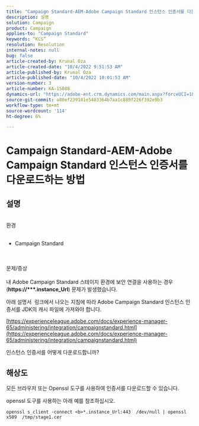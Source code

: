 ```yaml
---
title: "Campaign Standard-AEM-Adobe Campaign Standard 인스턴스 인증서를 다운로드하는 방법"
description: 설명
solution: Campaign
product: Campaign
applies-to: "Campaign Standard"
keywords: “KCS”
resolution: Resolution
internal-notes: null
bug: false
article-created-by: Krunal Oza
article-created-date: "10/4/2022 9:51:53 AM"
article-published-by: Krunal Oza
article-published-date: "10/4/2022 10:01:53 AM"
version-number: 3
article-number: KA-15088
dynamics-url: "https://adobe-ent.crm.dynamics.com/main.aspx?forceUCI=1&pagetype=entityrecord&etn=knowledgearticle&id=6ddfbb2b-ca43-ed11-bba2-002248086735"
source-git-commit: a80ef239181e5403364b7aa1c889f226f392e9b3
workflow-type: tm+mt
source-wordcount: '114'
ht-degree: 6%

---
```


# Campaign Standard-AEM-Adobe Campaign Standard 인스턴스 인증서를 다운로드하는 방법

## 설명

<br>환경<br><br>


- Campaign Standard



<br><br>문제/증상<br><br>
내 Adobe Campaign Standard 스테이지 환경에 보안 연결을 사용하는 경우(<b>https://\*\*\*.instance_Url</b>) 문제가 발생했습니다.

아래 설명서 &#x200B; 링크에서 나오는 지침에 따라 Adobe Campaign Standard 인스턴스 인증서를 JDK의 캐시 파일에 가져와야 합니다.  

[https://experienceleague.adobe.com/docs/experience-manager-65/administering/integration/campaignstandard.html](https://experienceleague.adobe.com/docs/experience-manager-65/administering/integration/campaignstandard.html)

인스턴스 인증서를 어떻게 다운로드합니까?


## 해상도


모든 브라우저 또는 Openssl 도구를 사용하여 인증서를 다운로드할 수 있습니다.

openssl 도구를 사용하는 아래 예를 참조하십시오.


```
openssl s_client -connect <b>*.instance_Url:443  /dev/null | openssl x509  /tmp/stage1.cer
```

